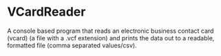 VCardReader
===========

A console based program that reads an electronic business contact card (vcard) (a file with a .vcf extension) and prints the data out to a readable, formatted file (comma separated values/csv).
